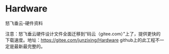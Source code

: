 # Hardware
怒飞垂云-硬件资料

注意：怒飞垂云硬件设计文件全面迁移到“码云（gitee.com）”上了，提供更快的下载速度。地址：https://gitee.com/junzixing/Hardware
github上的此工程不一定是最新最完整的。
